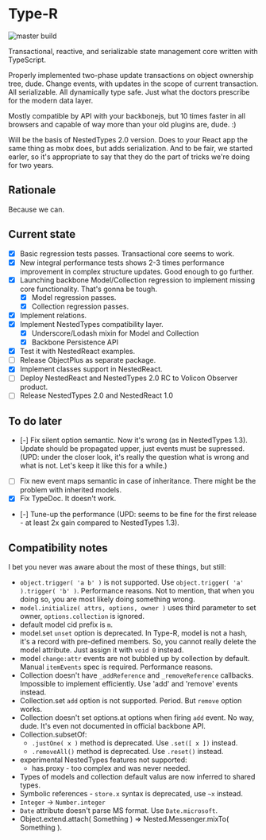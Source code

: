 # Type-R

![master build](https://api.travis-ci.org/Volicon/Type-R.svg?branch=master)

Transactional, reactive, and serializable state management core written with TypeScript.

Properly implemented two-phase update transactions on object ownership tree, dude. Change events, with updates in the scope of current transaction. All serializable. All dynamically type safe. Just what the doctors prescribe for the modern data layer.

Mostly compatible by API with your backbonejs, but 10 times faster in all browsers and capable of way more than your old plugins are, dude. :) 

Will be the basis of NestedTypes 2.0 version. Does to your React app the same thing as mobx does, but adds serialization. And to be fair, we started earler, so it's appropriate to say that they do the part of tricks we're doing for two years.

## Rationale

Because we can.

## Current state

- [x] Basic regression tests passes. Transactional core seems to work.
- [x] New integral performance tests shows 2-3 times performance improvement in complex structure updates. Good enough to go further.
- [x] Launching backbone Model/Collection regression to implement missing core functionality. That's gonna be tough.
    - [x] Model regression passes.
    - [x] Collection regression passes.
- [x] Implement relations.
- [x] Implement NestedTypes compatibility layer.
    - [x] Underscore/Lodash mixin for Model and Collection
    - [x] Backbone Persistence API
- [x] Test it with NestedReact examples.
- [ ] Release ObjectPlus as separate package.
- [x] Implement classes support in NestedReact.
- [ ] Deploy NestedReact and NestedTypes 2.0 RC to Volicon Observer product.
- [ ] Release NestedTypes 2.0 and NestedReact 1.0

## To do later

- [-] Fix silent option semantic. Now it's wrong (as in NestedTypes 1.3). Update should be propagated upper, just events must be supressed. (UPD: under the closer look, it's really the question what is wrong and what is not. Let's keep it like this for a while.)
- [ ] Fix new event maps semantic in case of inheritance. There might be the problem with inherited models.
- [x] Fix TypeDoc. It doesn't work.
- [-] Tune-up the performance (UPD: seems to be fine for the first release - at least 2x gain compared to NestedTypes 1.3).  

## Compatibility notes

I bet you never was aware about the most of these things, but still:

- `object.trigger( 'a b' )` is not supported. Use `object.trigger( 'a' ).trigger( 'b' )`. Performance reasons. Not to mention, that when you doing so, you are most likely doing something wrong.
- `model.initialize( attrs, options, owner )` uses third parameter to set owner, `options.collection` is ignored.
- default model cid prefix is `m`.
- model.set `unset` option is deprecated. In Type-R, model is not a hash, it's a record with pre-defined members. So, you cannot really delete the model attribute. Just assign it with `void 0` instead.
- model `change:attr` events are not bubbled up by collection by default. Manual `itemEvents` spec is required. Performance reasons.
- Collection doesn't have `_addReference` and `_removeReference` callbacks. Impossible to implement efficiently. Use 'add' and 'remove' events instead.
- Collection.set `add` option is not supported. Period. But `remove` option works.
- Collection doesn't set options.at options when firing `add` event. No way, dude. It's even not documented in official backbone API.
- Collection.subsetOf:
    - `.justOne( x )` method is deprecated. Use `.set([ x ])` instead.
    - `.removeAll()` method is deprecated. Use `.reset()` instead.
- experimental NestedTypes features not supported:
    - has.proxy - too complex and was never needed.
- Types of models and collection default valus are now inferred to shared types.
- Symbolic references - `store.x` syntax is deprecated, use `~x` instead.
- `Integer` -> `Number.integer`
- `Date` attribute doesn't parse MS format. Use `Date.microsoft`.
- Object.extend.attach( Something ) => Nested.Messenger.mixTo( Something ).